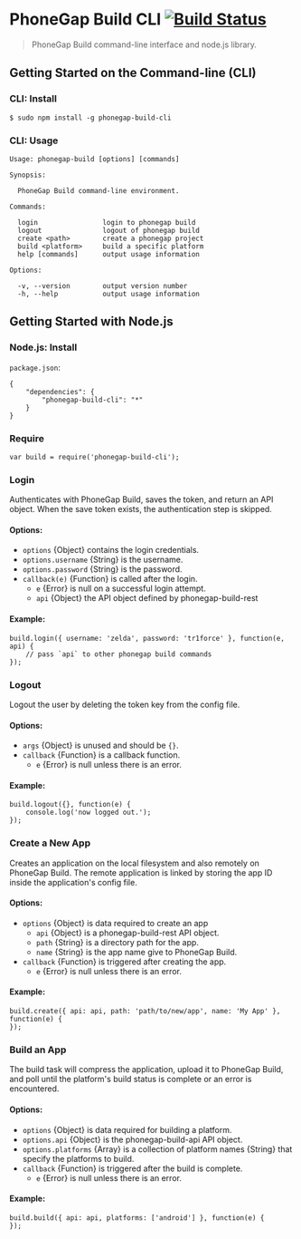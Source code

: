 # PhoneGap Build CLI [![Build Status][travis-ci-img]][travis-ci-url]

> PhoneGap Build command-line interface and node.js library.

## Getting Started on the Command-line (CLI)

### CLI: Install

    $ sudo npm install -g phonegap-build-cli

### CLI: Usage

    Usage: phonegap-build [options] [commands]

    Synopsis:

      PhoneGap Build command-line environment.

    Commands:

      login                login to phonegap build
      logout               logout of phonegap build
      create <path>        create a phonegap project
      build <platform>     build a specific platform
      help [commands]      output usage information

    Options:

      -v, --version        output version number
      -h, --help           output usage information

## Getting Started with Node.js

### Node.js: Install

`package.json`:

    {
        "dependencies": {
            "phonegap-build-cli": "*"
        }
    }

### Require

    var build = require('phonegap-build-cli');

### Login

Authenticates with PhoneGap Build, saves the token, and return an API object.
When the save token exists, the authentication step is skipped.

#### Options:

  - `options` {Object} contains the login credentials.
  - `options.username` {String} is the username.
  - `options.password` {String} is the password.
  - `callback(e)` {Function} is called after the login.
    - `e` {Error} is null on a successful login attempt.
    - `api` {Object} the API object defined by phonegap-build-rest

#### Example:

    build.login({ username: 'zelda', password: 'tr1force' }, function(e, api) {
        // pass `api` to other phonegap build commands
    });

### Logout

Logout the user by deleting the token key from the config file.

#### Options:

  - `args` {Object} is unused and should be `{}`.
  - `callback` {Function} is a callback function.
    - `e` {Error} is null unless there is an error.

#### Example:

    build.logout({}, function(e) {
        console.log('now logged out.');
    });


### Create a New App

Creates an application on the local filesystem and also remotely on
PhoneGap Build. The remote application is linked by storing the app ID
inside the application's config file.

#### Options:

  - `options` {Object} is data required to create an app
    - `api` {Object} is a phonegap-build-rest API object.
    - `path` {String} is a directory path for the app.
    - `name` {String} is the app name give to PhoneGap Build.
  - `callback` {Function} is triggered after creating the app.
    - `e` {Error} is null unless there is an error.

#### Example:

    build.create({ api: api, path: 'path/to/new/app', name: 'My App' }, function(e) {
    });


### Build an App

The build task will compress the application, upload it to PhoneGap Build,
and poll until the platform's build status is complete or an error is
encountered.

#### Options:

  - `options` {Object} is data required for building a platform.
  - `options.api` {Object} is the phonegap-build-api API object.
  - `options.platforms` {Array} is a collection of platform names {String} that
                        specify the platforms to build.
  - `callback` {Function} is triggered after the build is complete.
    - `e` {Error} is null unless there is an error.

#### Example:

    build.build({ api: api, platforms: ['android'] }, function(e) {
    });

[travis-ci-img]: https://secure.travis-ci.org/mwbrooks/phonegap-build-cli.png
[travis-ci-url]: http://travis-ci.org/mwbrooks/phonegap-build-cli

